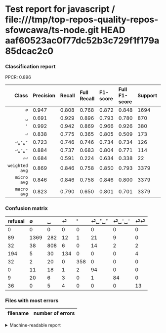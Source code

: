 # Test report for javascript / file:///tmp/top-repos-quality-repos-sfowcawa/ts-node.git HEAD aaf60523ac0f77dc52b3c729f1f179a85dcac2c0

### Classification report

PPCR: 0.896

| Class | Precision | Recall | Full Recall | F1-score | Full F1-score | Support | Full Support | PPCR |
|------:|:----------|:-------|:------------|:---------|:---------|:--------|:-------------|:-----|
| `∅` | 0.947| 0.808| 0.768| 0.872| 0.848| 1694| 1783| 0.950 |
| `␣` | 0.691| 0.929| 0.896| 0.793| 0.780| 870| 902| 0.965 |
| `'` | 0.992| 0.942| 0.869| 0.966| 0.926| 380| 412| 0.922 |
| `⏎` | 0.838| 0.775| 0.365| 0.805| 0.509| 173| 367| 0.471 |
| `⏎␣⁺␣⁺` | 0.723| 0.746| 0.746| 0.734| 0.734| 126| 126| 1.000 |
| `⏎␣⁻␣⁻` | 0.884| 0.737| 0.683| 0.804| 0.771| 114| 123| 0.927 |
| `⏎⏎` | 0.684| 0.591| 0.224| 0.634| 0.338| 22| 58| 0.379 |
| `weighted avg` | 0.869| 0.846| 0.758| 0.850| 0.793| 3379| 3771| 0.896 |
| `micro avg` | 0.846| 0.846| 0.758| 0.846| 0.800| 3379| 3771| 0.896 |
| `macro avg` | 0.823| 0.790| 0.650| 0.801| 0.701| 3379| 3771| 0.896 |

### Confusion matrix

|refusal|  ∅| ␣| ⏎| '| ⏎␣⁺␣⁺| ⏎␣⁻␣⁻| ⏎⏎| 
|:---|:---|:---|:---|:---|:---|:---|:---|
|0 |0 |0 |0 |0 |0 |0 |0 |
|89 |1369 |282 |12 |1 |21 |9 |0 |
|32 |38 |808 |6 |0 |14 |2 |2 |
|194 |5 |30 |134 |0 |0 |0 |4 |
|32 |2 |20 |0 |358 |0 |0 |0 |
|0 |11 |18 |1 |2 |94 |0 |0 |
|9 |20 |6 |3 |0 |1 |84 |0 |
|36 |0 |5 |4 |0 |0 |0 |13 |

### Files with most errors

| filename | number of errors|
|:----:|:-----|

<details>
    <summary>Machine-readable report</summary>
```json
{
  "cl_report": {"\u0027": {"f1-score": 0.9662618083670715, "precision": 0.9916897506925207, "recall": 0.9421052631578948, "support": 380}, "macro avg": {"f1-score": 0.8011733401227717, "precision": 0.822754517308881, "recall": 0.7896195300842467, "support": 3379}, "micro avg": {"f1-score": 0.8464042616158627, "precision": 0.8464042616158627, "recall": 0.8464042616158627, "support": 3379}, "weighted avg": {"f1-score": 0.8498488996707474, "precision": 0.8685789314257163, "recall": 0.8464042616158627, "support": 3379}, "\u2205": {"f1-score": 0.8722523096527558, "precision": 0.9474048442906574, "recall": 0.80814639905549, "support": 1694}, "\u23ce": {"f1-score": 0.8048048048048049, "precision": 0.8375, "recall": 0.7745664739884393, "support": 173}, "\u23ce\u23ce": {"f1-score": 0.6341463414634148, "precision": 0.6842105263157895, "recall": 0.5909090909090909, "support": 22}, "\u23ce\u2423\u207a\u2423\u207a": {"f1-score": 0.7343749999999999, "precision": 0.7230769230769231, "recall": 0.746031746031746, "support": 126}, "\u23ce\u2423\u207b\u2423\u207b": {"f1-score": 0.8038277511961722, "precision": 0.8842105263157894, "recall": 0.7368421052631579, "support": 114}, "\u2423": {"f1-score": 0.7925453653751838, "precision": 0.6911890504704876, "recall": 0.9287356321839081, "support": 870}},
  "cl_report_full": {"\u0027": {"f1-score": 0.926261319534282, "precision": 0.9916897506925207, "recall": 0.8689320388349514, "support": 412}, "macro avg": {"f1-score": 0.7008546217936161, "precision": 0.822754517308881, "recall": 0.650106481057759, "support": 3771}, "micro avg": {"f1-score": 0.7999999999999999, "precision": 0.8464042616158627, "recall": 0.758419517369398, "support": 3771}, "weighted avg": {"f1-score": 0.7932470099271162, "precision": 0.8666570765714109, "recall": 0.758419517369398, "support": 3771}, "\u2205": {"f1-score": 0.8482032218091697, "precision": 0.9474048442906574, "recall": 0.767807066741447, "support": 1783}, "\u23ce": {"f1-score": 0.5085388994307402, "precision": 0.8375, "recall": 0.3651226158038147, "support": 367}, "\u23ce\u23ce": {"f1-score": 0.33766233766233766, "precision": 0.6842105263157895, "recall": 0.22413793103448276, "support": 58}, "\u23ce\u2423\u207a\u2423\u207a": {"f1-score": 0.7343749999999999, "precision": 0.7230769230769231, "recall": 0.746031746031746, "support": 126}, "\u23ce\u2423\u207b\u2423\u207b": {"f1-score": 0.7706422018348623, "precision": 0.8842105263157894, "recall": 0.6829268292682927, "support": 123}, "\u2423": {"f1-score": 0.7802993722839208, "precision": 0.6911890504704876, "recall": 0.8957871396895787, "support": 902}},
  "ppcr": 0.8960487934234951
}
```
</details>
